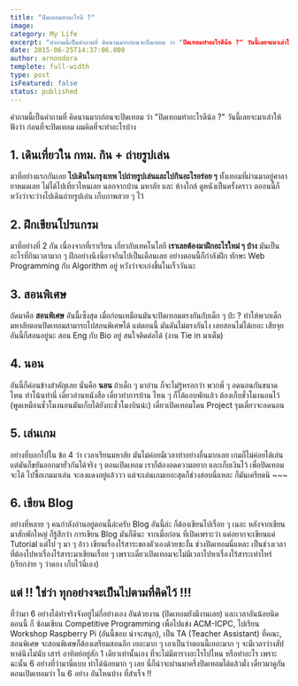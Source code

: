 ```yaml
---
title: "ปิดเทอมทำอะไรดี ?"
image:
category: My Life
excerpt: "คำถามนี้เป็นคำถามที่ คิดนานมากก่อนจะปิดเทอม ว่า "ปิดเทอมทำอะไรดีน้อ ?" วันนี้เลยจะมาเล่าให้ฟังว่า ก่อนที่จะปิดเทอม ผมคิดที่จะทำอะไรบ้าง"
date: 2015-06-25T14:37:06.000
author: arnondora
templete: full-width
type: post
isFeatured: false
status: published
---
```


คำถามนี้เป็นคำถามที่ คิดนานมากก่อนจะปิดเทอม ว่า "ปิดเทอมทำอะไรดีน้อ ?" วันนี้เลยจะมาเล่าให้ฟังว่า ก่อนที่จะปิดเทอม ผมคิดที่จะทำอะไรบ้าง

## 1\. เดินเที่ยวใน กทม. กิน + ถ่ายรูปเล่น
มาที่อย่างแรกกันเลย **ไปเดินในกรุงเทพ ไปถ่ายรูปเล่นและไปกินอะไรอร่อย ๆ** ทั้งเทอมที่ผ่านมาอยู่ศาลายาหมดเลย ไม่ได้ไปเที่ยวไหนเลย นอกจากบ้าน มหาลัย และ ห้างใกล้ ดูหนังเป็นครั้งคราว ตออนนี้ก็หวังว่าจะว่างไปเดินถ่ายรูปเล่น เก็บภาพสวย ๆ ไว้

## 2\. ฝึกเขียนโปรแกรม
มาที่อย่างที่ 2 กัน เนื่องจากที่เราเรียน เกี่ยวกับเทคโนโลยี **เราเลยต้องมาฝึกอะไรใหม่ ๆ บ้าง** มันเป็นอะไรที่กินเวลามาก ๆ ฝึกอย่างนึงนี่อาจกินไปเป็นเดือนเลย อย่างตอนนี้ก็กำลังฝึก ทักษะ Web Programming กับ Algorithm อยู่ หวังว่าจะเก่งขึ้นในเร็ววันนะ

## 3\. สอนพิเศษ
ถัดมาคือ **สอนพิเศษ** อันนี้เซ็งสุด เมื่อก่อนเหมือนมันจะปิดเทอมตรงกันกับเด็ก ๆ ป่ะ ? ทำให้พวกเด็กมหาลัยตอนปิดเทอมสามารถไปสอนพิเศษได้ แต่ตอนนี้ มันดันไม่ตรงกันไง เลยสอนไม่ได้เยอะ เสียจุย อันนี้ก็สอนอยู่นะ สอน Eng กับ Bio อยู่ สนใจติดต่อได้ (งาน Tie in มาเต็ม)

## 4\. นอน
อันนี้ก็ค่อนข้างสำคัญเลย นั่นคือ **นอน** ถ้าเด็ก ๆ มาอ่าน ก็จะไม่รู้หรอกว่า พวกพี่ ๆ อดนอนกันขนาดไหน ทำโน้นทำนี่ เดี๋ยวอ่านหนังสือ เดี๋ยวทำการบ้าน ไหน ๆ ก็ได้แอบพักแล้ว ต้องเก็บชั่วโมงนอนไว้ (พูดเหมือนชั่วโมงนอนมันเก็บได้ยังกะชั่วโมงบินน่ะ) เดี๋ยวเปิดเทอมโดน Project รุมเดี๋ยวจะอดนอน

## 5\. เล่นเกม
อย่างที่บอกไปใน ข้อ 4 ว่า เวลาเรียนมหาลัย มันไม่ค่อยมีเวลาทำอย่างอื่นมากเลย เกมก็ไม่ค่อยได้เล่น แต่มันก็ขยันออกมายั่วกันได้จริง ๆ ตอนเปิดเทอม เราก็ต้องอดความอยาก และเก็บเงินไว้ เพื่อปิดเทอมจะได้ ไปซื้อเกมมาเล่น จะลงแดงอยู่แล้ววว แต่จะเล่นเกมเยอะสุดก็ช่วงสอบนี่แหละ ก็มันเครียดนิ ~~~

## 6\. เขียน Blog
อย่างที่หลาย ๆ คนกำลังอ่านอยู่ตอนนี้ล่ะครับ Blog อันนี้ล่ะ ก็ต้องเขียนไปเรื่อย ๆ เนอะ หลังจากเขียนมาสักพักใหญ่ ก็รู้สึกว่า การเขียน Blog มันก็ดีนะ จากเมื่อก่อน ที่เปิดเพราะว่า แค่อยากจะเขียนแค่ Tutorial แต่ไป ๆ มา ๆ อ้าว เขียนเรื่องไร้สาระของตัวเองด้วยซะงั้น ช่วงปิดเทอมนี่แหละ เป็นช่วงเวลาที่ต้องไปหาเรื่องไร้สาระมาเขียนเรื่อย ๆ เพราะเดี๋ยวเปิดเทอมจะไม่มีเวลาไปหาเรื่องไร้สาระเท่าไหร่ (เรียกง่าย ๆ ว่าดอง เก็บไว้นี่เอง)

## แต่ !! ใช่ว่า ทุกอย่างจะเป็นไปตามที่คิดไว้ !!!
ที่ว่ามา 6 อย่างได้ทำจริงจังอยู่ไม่กี่อย่างเอง อันด้วยงาน (ปิดเทอมยังมีงานเลย) และเวลาอันน้อยนิด ตอนนี้ ก็ ซ้อมเขียน Competitive Programming เพื่อไปแข่ง ACM-ICPC, ไปเรียน Workshop Raspberry Pi (อันนี้ชอบ น่าจะสนุก), เป็น TA (Teacher Assistant) ที่คณะ, สอนพิเศษ จะสอนพิเศษก็ต้องเตรียมสอนอีก เยอะมาก ๆ
เอาเป็นว่าตอนนี้เยอะมาก ๆ จะมีเวลาว่างสัปหาด์นึงไม่นับ เสาร์ อาทิตย์อยู่สัก 1 เดียวเท่านั้นเอง ที่จะไม่มีตารางอะไรไปไหน หรือทำอะไร เพราะฉะนั้น 6 อย่างที่ว่ามานี่แบบ ทำได้น้อยมาก ๆ เลย นี่ก็น่าจะผ่านมาครึ่งปิดเทอมได้แล้วมั่ง เดี๋ยวมาดูกันตอนเปิดเทอมว่า ใน 6 อย่าง อันไหนบ้าง ที่สำเร็จ !!
